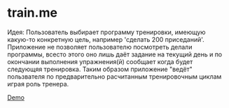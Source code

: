 train.me
========

Идея: Пользователь выбирает программу тренировки, имеющую какую-то конкретную цель, например 'сделать 200 приседаний'. 
Приложение не позволяет пользователю посмотреть делали программы, всесто этого оно лишь даёт задание на текущий день 
и по окончании выполнения упражнения(й) сообщает когда будет следующяя тренировка. 
Таким образом приложение "ведёт" пользвателя по предварительно расчитанным тренировочным циклам играя роль тренера.

[Demo](http://train_me-c9-paveltimofeev.c9.io/frontend/webapp/#/)